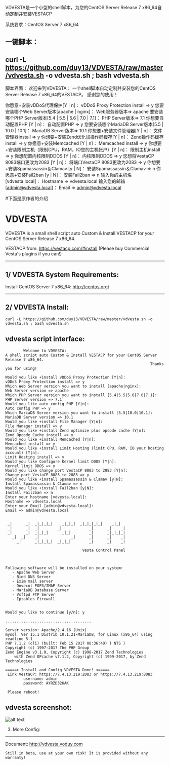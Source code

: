 VDVESTA是一个小型的shell脚本，为您的CentOS Server Release 7 x86_64自动定制并安装VESTACP

系统要求：CentOS Server 7 x86_64

一键脚本：
----------
curl -L https://github.com/duy13/VDVESTA/raw/master/vdvesta.sh -o vdvesta.sh ; bash vdvesta.sh
----------

脚本界面：
欢迎来到VDVESTA：
一个shell脚本自动定制并安装您的CentOS Server Release 7 x86_64的VESTACP。
感谢您的使用！

你愿意+安装vDDoS代理保护[Y | n]：
vDDoS Proxy Protection install => y
您要安装哪个Web Server版本[apache | nginx]：
Web服务器版本=> apache
要安装哪个PHP Server版本[5.4 | 5.5 | 5.6 | 7.0 | 7.1]：
PHP Server版本=> 7.1
你想要自动配置PHP [Y | n]：
自动配置PHP => y
您要安装哪个MariaDB Server版本[5.5 | 10.0 | 10.1]：
MariaDB Server版本=> 10.1
你想要+安装文件管理器[Y | n]：
文件管理器install => y
你想要+安装Zend优化加操作码缓存[Y | n]：
Zend操作码缓存install => y
你愿意+安装Memcached [Y | n]：
Memcached install => y
你想要+安装限制主机（限制CPU，RAM，IO您的主机帐户）[Y | n]：
限制主机install => y
你想配置内核限制DDOS [Y | n]：
内核限制DDOS => y
您想将VestaCP 8083端口更改为2083 [Y | n]：
将端口VestaCP 8083更改为2083 => y
你想要+安装Spamassassin＆Clamav [y | N]：
安装Spamassassin＆Clamav => n
你愿意+安装Fail2ban [y | N]：
安装Fail2ban => n
输入你的主机名[vdvesta.local]：
Hostname => vdvesta.local
输入您的邮箱[admin@vdvesta.local]：
Email => admin@vdvesta.local


#下面是原作者的介绍

VDVESTA
===================

VDVESTA is a small shell script auto Custom & Install VESTACP for your CentOS Server Release 7 x86_64.

VESTACP from: https://vestacp.com/#install
(Please buy Commercial Vesta's plugins if you can!)

----------

1/ VDVESTA System Requirements:
-------------
Install CentOS Server 7 x86_64: http://centos.org/

----------


2/ VDVESTA Install:
-------------
```
curl -L https://github.com/duy13/VDVESTA/raw/master/vdvesta.sh -o vdvesta.sh ; bash vdvesta.sh
```

vdvesta script interface:
-------------
```
        Welcome to VDVESTA:
A shell script auto Custom & Install VESTACP for your CentOS Server Release 7 x86_64.
                                                                Thanks you for using!

Would you like +install vDDoS Proxy Protection [Y|n]:
vDDoS Proxy Protection install => y
Which Web Server version you want to install [apache|nginx]:
Web Server version => apache
Which PHP Server version you want to install [5.4|5.5|5.6|7.0|7.1]:
PHP Server version => 7.1
Would you like auto config PHP [Y|n]:
Auto config PHP => y
Which MariaDB Server version you want to install [5.5|10.0|10.1]:
MariaDB Server version => 10.1
Would you like +install File Manager [Y|n]:
File Manager install => y
Would you like +install Zend optimize plus opcode cache [Y|n]:
Zend Opcode Cache install => y
Would you like +install Memcached [Y|n]:
Memcached install => y
Would you like +install Limit Hosting (limit CPU, RAM, IO your hosting account) [Y|n]:
Limit Hosting install => y
Would you like Configure Kernel limit DDOS [Y|n]:
Kernel limit DDOS => y
Would you like change port VestaCP 8083 to 2083 [Y|n]:
Change port VestaCP 8083 to 2083 => y
Would you like +install Spamassassin & Clamav [y|N]:
Install Spamassassin & Clamav => n
Would you like +install Fail2ban [y|N]:
Install Fail2ban => n
Enter your hostname [vdvesta.local]:
Hostname => vdvesta.local
Enter your Email [admin@vdvesta.local]:
Email => admin@vdvesta.local


 _|      _|  _|_|_|_|    _|_|_|  _|_|_|_|_|    _|_|
 _|      _|  _|        _|            _|      _|    _|
 _|      _|  _|_|_|      _|_|        _|      _|_|_|_|
   _|  _|    _|              _|      _|      _|    _|
     _|      _|_|_|_|  _|_|_|        _|      _|    _|

                                  Vesta Control Panel



Following software will be installed on your system:
   - Apache Web Server
   - Bind DNS Server
   - Exim mail server
   - Dovecot POP3/IMAP Server
   - MariaDB Database Server
   - Vsftpd FTP Server
   - Iptables Firewall


Would you like to continue [y/n]: y

......................................

Server version: Apache/2.4.16 (Unix)
mysql  Ver 15.1 Distrib 10.1.21-MariaDB, for Linux (x86_64) using readline 5.1
PHP 7.1.2 (cli) (built: Feb 15 2017 08:36:40) ( NTS )
Copyright (c) 1997-2017 The PHP Group
Zend Engine v3.1.0, Copyright (c) 1998-2017 Zend Technologies
    with Zend OPcache v7.1.2, Copyright (c) 1999-2017, by Zend Technologies

=====> Install and Config VDVESTA Done! <=====
 Link VestaCP: https://7.4.13.219:2083 or https://7.4.13.219:8083
        username: admin
        password: AYRZD32KAK

 Please reboot!

```

vdvesta screenshot:
-------------
![alt text](https://lh4.googleusercontent.com/-nS-2ZADtcpM/WK0GalcZfiI/AAAAAAAABI0/NELyFr6k-iMQkVEOGKylP55ibSDliu2gQCLcB/s1600/VDVESTA.png "Logo Title Text 1")

3. More Config:
---------------
Document: http://vdvesta.voduy.com
```
Still in beta, use at your own risk! It is provided without any warranty!
```
